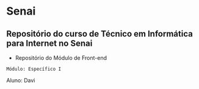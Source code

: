# Senai
 ## Repositório do curso de Técnico em Informática para Internet no Senai
 - Repositório do Módulo de Front-end
 
 `Módulo: Específico I`
 
 Aluno: Davi

